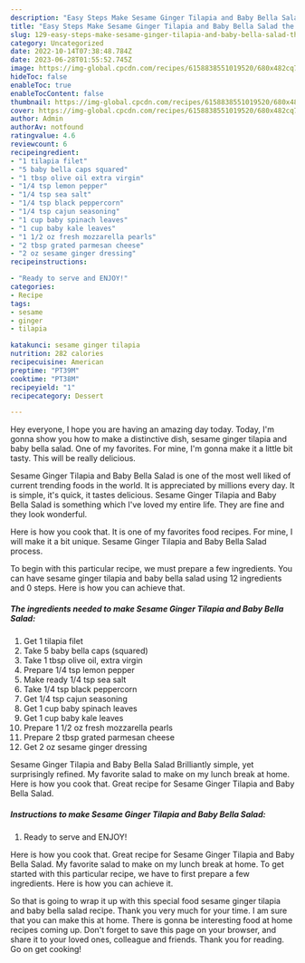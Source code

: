 ```yaml
---
description: "Easy Steps Make Sesame Ginger Tilapia and Baby Bella Salad the Very Delicious}"
title: "Easy Steps Make Sesame Ginger Tilapia and Baby Bella Salad the Very Delicious}"
slug: 129-easy-steps-make-sesame-ginger-tilapia-and-baby-bella-salad-the-very-delicious
category: Uncategorized
date: 2022-10-14T07:38:48.784Z
date: 2023-06-28T01:55:52.745Z
image: https://img-global.cpcdn.com/recipes/6158838551019520/680x482cq70/sesame-ginger-tilapia-and-baby-bella-salad-recipe-main-photo.jpg
hideToc: false
enableToc: true
enableTocContent: false
thumbnail: https://img-global.cpcdn.com/recipes/6158838551019520/680x482cq70/sesame-ginger-tilapia-and-baby-bella-salad-recipe-main-photo.jpg
cover: https://img-global.cpcdn.com/recipes/6158838551019520/680x482cq70/sesame-ginger-tilapia-and-baby-bella-salad-recipe-main-photo.jpg
author: Admin
authorAv: notfound
ratingvalue: 4.6
reviewcount: 6
recipeingredient:
- "1 tilapia filet"
- "5 baby bella caps squared"
- "1 tbsp olive oil extra virgin"
- "1/4 tsp lemon pepper"
- "1/4 tsp sea salt"
- "1/4 tsp black peppercorn"
- "1/4 tsp cajun seasoning"
- "1 cup baby spinach leaves"
- "1 cup baby kale leaves"
- "1 1/2 oz fresh mozzarella pearls"
- "2 tbsp grated parmesan cheese"
- "2 oz sesame ginger dressing"
recipeinstructions:

- "Ready to serve and ENJOY!"
categories:
- Recipe
tags:
- sesame
- ginger
- tilapia

katakunci: sesame ginger tilapia 
nutrition: 282 calories
recipecuisine: American
preptime: "PT39M"
cooktime: "PT38M"
recipeyield: "1"
recipecategory: Dessert

---
```



Hey everyone, I hope you are having an amazing day today. Today, I'm gonna show you how to make a distinctive dish, sesame ginger tilapia and baby bella salad. One of my favorites. For mine, I'm gonna make it a little bit tasty. This will be really delicious.

Sesame Ginger Tilapia and Baby Bella Salad is one of the most well liked of current trending foods in the world. It is appreciated by millions every day. It is simple, it's quick, it tastes delicious. Sesame Ginger Tilapia and Baby Bella Salad is something which I've loved my entire life. They are fine and they look wonderful.

Here is how you cook that. It is one of my favorites food recipes. For mine, I will make it a bit unique. Sesame Ginger Tilapia and Baby Bella Salad process.


To begin with this particular recipe, we must prepare a few ingredients. You can have sesame ginger tilapia and baby bella salad using 12 ingredients and 0 steps. Here is how you can achieve that.

<!--inarticleads1-->

##### The ingredients needed to make Sesame Ginger Tilapia and Baby Bella Salad:

1. Get 1 tilapia filet
1. Take 5 baby bella caps (squared)
1. Take 1 tbsp olive oil, extra virgin
1. Prepare 1/4 tsp lemon pepper
1. Make ready 1/4 tsp sea salt
1. Take 1/4 tsp black peppercorn
1. Get 1/4 tsp cajun seasoning
1. Get 1 cup baby spinach leaves
1. Get 1 cup baby kale leaves
1. Prepare 1 1/2 oz fresh mozzarella pearls
1. Prepare 2 tbsp grated parmesan cheese
1. Get 2 oz sesame ginger dressing


Sesame Ginger Tilapia and Baby Bella Salad Brilliantly simple, yet surprisingly refined. My favorite salad to make on my lunch break at home. Here is how you cook that. Great recipe for Sesame Ginger Tilapia and Baby Bella Salad. 

<!--inarticleads2-->

##### Instructions to make Sesame Ginger Tilapia and Baby Bella Salad:


1. Ready to serve and ENJOY!

Here is how you cook that. Great recipe for Sesame Ginger Tilapia and Baby Bella Salad. My favorite salad to make on my lunch break at home. To get started with this particular recipe, we have to first prepare a few ingredients. Here is how you can achieve it. 

So that is going to wrap it up with this special food sesame ginger tilapia and baby bella salad recipe. Thank you very much for your time. I am sure that you can make this at home. There is gonna be interesting food at home recipes coming up. Don't forget to save this page on your browser, and share it to your loved ones, colleague and friends. Thank you for reading. Go on get cooking!
